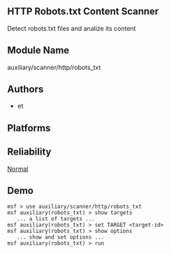 ## HTTP Robots.txt Content Scanner

Detect robots.txt files and analize its content


## Module Name
auxiliary/scanner/http/robots_txt

## Authors
* et





## Platforms


## Reliability
[Normal](https://github.com/rapid7/metasploit-framework/wiki/Exploit-Ranking)

## Demo

```
msf > use auxiliary/scanner/http/robots_txt
msf auxiliary(robots_txt) > show targets
   ... a list of targets ...
msf auxiliary(robots_txt) > set TARGET <target-id>
msf auxiliary(robots_txt) > show options
   ... show and set options ...
msf auxiliary(robots_txt) > run
```
    
    